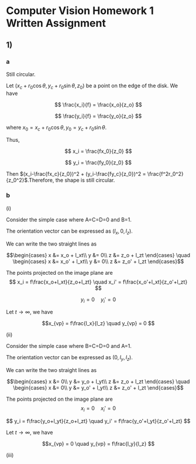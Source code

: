 # Computer Vision Homework 1 Written Assignment

## 1)

### a
Still circular.

Let $(x_c+r_0\cos\theta,y_c+r_0\sin\theta,z_0)$ be a point on the edge of the disk. We have 

$$ \frac{x_i}{f} = \frac{x_o}{z_o} $$

$$ \frac{y_i}{f} = \frac{y_o}{z_o} $$

where $x_0 = x_c+r_0\cos\theta, y_0 = y_c+r_0\sin\theta$.

Thus, 

$$ x_i = \frac{fx_0}{z_0} $$

$$ y_i = \frac{fy_0}{z_0} $$

Then $(x_i-\frac{fx_c}{z_0})^2 + (y_i-\frac{fy_c}{z_0})^2 = \frac{f^2r_0^2}{z_0^2}$.Therefore, the shape is still circular.

### b
(i) 

Consider the simple case where A=C=D=0 and B=1. 

The orientation vector can be expressed as $(l_x,0,l_z)$.

We can write the two straight lines as

$$\begin{cases}
    x &= x_o + l_xt\\
    y &= 0\\
    z &= z_o + l_zt
\end{cases}
\quad
\begin{cases}
    x &= x_o' + l_xt\\
    y &= 0\\
    z &= z_o' + l_zt
\end{cases}$$

The points projected on the image plane are
$$ x_i = f\frac{x_o+l_xt}{z_o+l_zt} \quad x_i' = f\frac{x_o'+l_xt}{z_o'+l_zt} $$

$$ y_i = 0 \quad y_i' = 0 $$

Let $t \to \infty$, we have

$$x_{vp} = f\frac{l_x}{l_z} \quad y_{vp} = 0 $$

(ii)

Consider the simple case where B=C=D=0 and A=1. 

The orientation vector can be expressed as $(0,l_y,l_z)$.

We can write the two straight lines as

$$\begin{cases}
    x &= 0\\
    y &= y_o + l_yt\\
    z &= z_o + l_zt
\end{cases}
\quad
\begin{cases}
    x &= 0\\
    y &= y_o' + l_yt\\
    z &= z_o' + l_zt
\end{cases}$$

The points projected on the image plane are
$$ x_i = 0 \quad x_i' = 0 $$

$$ y_i = f\frac{y_o+l_yt}{z_o+l_zt} \quad y_i' = f\frac{y_o'+l_yt}{z_o'+l_zt} $$

Let $t \to \infty$, we have

$$x_{vp} = 0 \quad y_{vp} = f\frac{l_y}{l_z} $$

(iii)
